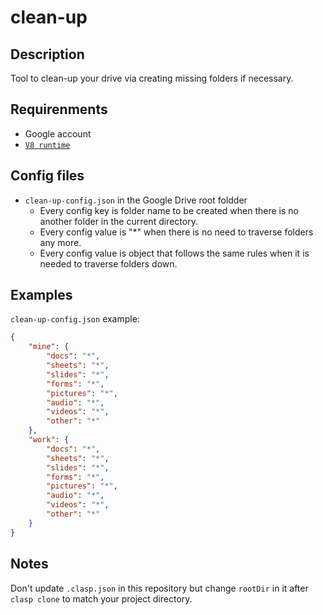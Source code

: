 # clean-up

## Description

Tool to clean-up your drive via creating missing folders if necessary.

## Requirenments

- Google account
- [`V8 runtime`](https://developers.google.com/apps-script/guides/v8-runtime#enabling_the_v8_runtime)

## Config files

- `clean-up-config.json` in the Google Drive root foldder
  - Every config key is folder name to be created when there is no another folder in the current directory.
  - Every config value is "*" when there is no need to traverse folders any more.
  - Every config value is object that follows the same rules when it is needed to traverse folders down.

## Examples

`clean-up-config.json` example:

```json
{
    "mine": {
        "docs": "*",
        "sheets": "*",
        "slides": "*",
        "forms": "*",
        "pictures": "*",
        "audio": "*",
        "videos": "*",
        "other": "*"
    },
    "work": {
        "docs": "*",
        "sheets": "*",
        "slides": "*",
        "forms": "*",
        "pictures": "*",
        "audio": "*",
        "videos": "*",
        "other": "*"
    }
}
```

## Notes

Don't update `.clasp.json` in this repository but change `rootDir` in it after `clasp clone` to match your project directory.

